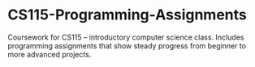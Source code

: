 # CS115-Programming-Assignments
Coursework for CS115 – introductory computer science class.  Includes programming assignments that show steady progress from beginner to more advanced projects.
